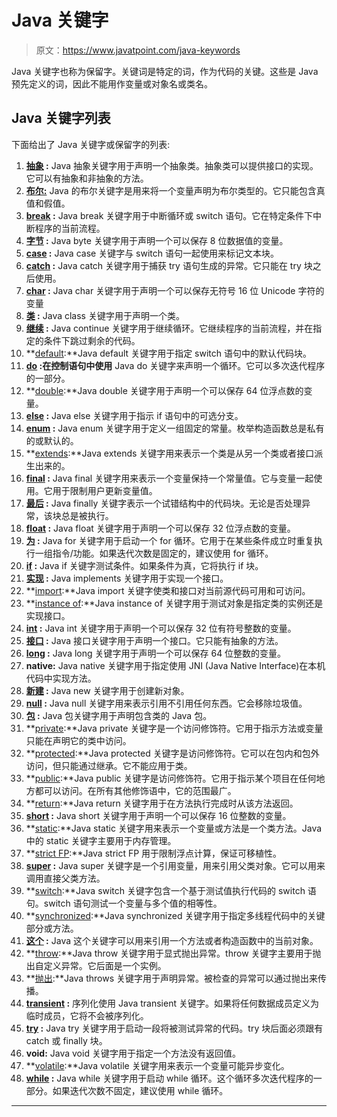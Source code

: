 # Java 关键字

> 原文：<https://www.javatpoint.com/java-keywords>

Java 关键字也称为保留字。关键词是特定的词，作为代码的关键。这些是 Java 预先定义的词，因此不能用作变量或对象名或类名。

## Java 关键字列表

下面给出了 Java 关键字或保留字的列表:

1.  **[抽象](abstract-keyword-in-java) :** Java 抽象关键字用于声明一个抽象类。抽象类可以提供接口的实现。它可以有抽象和非抽象的方法。
2.  **[布尔:](boolean-keyword-in-java)** Java 的布尔关键字是用来将一个变量声明为布尔类型的。它只能包含真值和假值。
3.  **[break](java-break) :** Java break 关键字用于中断循环或 switch 语句。它在特定条件下中断程序的当前流程。
4.  **[字节](byte-keyword-in-java) :** Java byte 关键字用于声明一个可以保存 8 位数据值的变量。
5.  **[case](case-keyword-in-java) :** Java case 关键字与 switch 语句一起使用来标记文本块。
6.  **[catch](try-catch-block) :** Java catch 关键字用于捕获 try 语句生成的异常。它只能在 try 块之后使用。
7.  **[char](char-keyword-in-java) :** Java char 关键字用于声明一个可以保存无符号 16 位 Unicode 字符的变量
8.  **[类](class-keyword-in-java) :** Java class 关键字用于声明一个类。
9.  **[继续](java-continue) :** Java continue 关键字用于继续循环。它继续程序的当前流程，并在指定的条件下跳过剩余的代码。
10.  **[default](default-keyword-in-java):**Java default 关键字用于指定 switch 语句中的默认代码块。
11.  **[do](java-do-while-loop) :在控制语句中使用** Java do 关键字来声明一个循环。它可以多次迭代程序的一部分。
12.  **[double](double-keyword-in-java):**Java double 关键字用于声明一个可以保存 64 位浮点数的变量。
13.  **[else](java-if-else) :** Java else 关键字用于指示 if 语句中的可选分支。
14.  **[enum](enum-in-java) :** Java enum 关键字用于定义一组固定的常量。枚举构造函数总是私有的或默认的。
15.  **[extends](inheritance-in-java):**Java extends 关键字用来表示一个类是从另一个类或者接口派生出来的。
16.  **[final](final-keyword) :** Java final 关键字用来表示一个变量保持一个常量值。它与变量一起使用。它用于限制用户更新变量值。
17.  **[最后](finally-block-in-exception-handling) :** Java finally 关键字表示一个试错结构中的代码块。无论是否处理异常，该块总是被执行。
18.  **[float](float-keyword-in-java) :** Java float 关键字用于声明一个可以保存 32 位浮点数的变量。
19.  **[为](java-for-loop) :** Java for 关键字用于启动一个 for 循环。它用于在某些条件成立时重复执行一组指令/功能。如果迭代次数是固定的，建议使用 for 循环。
20.  **[if](java-if-else) :** Java if 关键字测试条件。如果条件为真，它将执行 if 块。
21.  **[实现](interface-in-java) :** Java implements 关键字用于实现一个接口。
22.  **[import](package):**Java import 关键字使类和接口对当前源代码可用和可访问。
23.  **[instance of](downcasting-with-instanceof-operator):**Java instance of 关键字用于测试对象是指定类的实例还是实现接口。
24.  **[int](int-keyword-in-java) :** Java int 关键字用于声明一个可以保存 32 位有符号整数的变量。
25.  **[接口](interface-in-java) :** Java 接口关键字用于声明一个接口。它只能有抽象的方法。
26.  **[long](long-keyword-in-java) :** Java long 关键字用于声明一个可以保存 64 位整数的变量。
27.  **native:** Java native 关键字用于指定使用 JNI (Java Native Interface)在本机代码中实现方法。
28.  **[新建](new-keyword-in-java) :** Java new 关键字用于创建新对象。
29.  **[null](null-keyword-in-java) :** Java null 关键字用来表示引用不引用任何东西。它会移除垃圾值。
30.  **[包](package) :** Java 包关键字用于声明包含类的 Java 包。
31.  **[private](private-keyword-in-java):**Java private 关键字是一个访问修饰符。它用于指示方法或变量只能在声明它的类中访问。
32.  **[protected](protected-keyword-in-java):**Java protected 关键字是访问修饰符。它可以在包内和包外访问，但只能通过继承。它不能应用于类。
33.  **[public](public-keyword-in-java):**Java public 关键字是访问修饰符。它用于指示某个项目在任何地方都可以访问。在所有其他修饰语中，它的范围最广。
34.  **[return](return-keyword-in-java):**Java return 关键字用于在方法执行完成时从该方法返回。
35.  **[short](short-keyword-in-java) :** Java short 关键字用于声明一个可以保存 16 位整数的变量。
36.  **[static](static-keyword-in-java):**Java static 关键字用来表示一个变量或方法是一个类方法。Java 中的 static 关键字主要用于内存管理。
37.  **[strict FP](strictfp-keyword):**Java strict FP 用于限制浮点计算，保证可移植性。
38.  **[super](super-keyword) :** Java super 关键字是一个引用变量，用来引用父类对象。它可以用来调用直接父类方法。
39.  **[switch](java-switch):**Java switch 关键字包含一个基于测试值执行代码的 switch 语句。switch 语句测试一个变量与多个值的相等性。
40.  **[synchronized](synchronization-in-java):**Java synchronized 关键字用于指定多线程代码中的关键部分或方法。
41.  **[这个](this-keyword) :** Java 这个关键字可以用来引用一个方法或者构造函数中的当前对象。
42.  **[throw](throw-keyword):**Java throw 关键字用于显式抛出异常。throw 关键字主要用于抛出自定义异常。它后面是一个实例。
43.  **[抛出](throws-keyword-and-difference-between-throw-and-throws):**Java throws 关键字用于声明异常。被检查的异常可以通过抛出来传播。
44.  **[transient](transient-keyword) :** 序列化使用 Java transient 关键字。如果将任何数据成员定义为临时成员，它将不会被序列化。
45.  **[try](try-catch-block) :** Java try 关键字用于启动一段将被测试异常的代码。try 块后面必须跟有 catch 或 finally 块。
46.  **void:** Java void 关键字用于指定一个方法没有返回值。
47.  **[volatile](volatile-keyword-in-java):**Java volatile 关键字用来表示一个变量可能异步变化。
48.  **[while](java-while-loop) :** Java while 关键字用于启动 while 循环。这个循环多次迭代程序的一部分。如果迭代次数不固定，建议使用 while 循环。

* * *